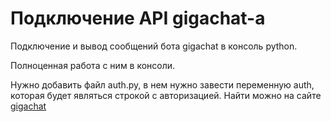 # Подключение API gigachat-а

Подключение и вывод сообщений бота gigachat в консоль python.

Полноценная работа с ним в консоли.

Нужно добавить файл auth.py, в нем нужно завести переменную auth, которая будет являться строкой с авторизацией.
Найти можно на сайте [gigachat](https://developers.sber.ru/portal/products/gigachat-api)
